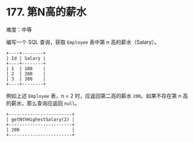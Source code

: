 # 177. 第N高的薪水

难度：中等

编写一个 SQL 查询，获取 `Employee` 表中第 n 高的薪水（Salary）。

```text
+----+--------+
| Id | Salary |
+----+--------+
| 1  | 100    |
| 2  | 200    |
| 3  | 300    |
+----+--------+
```

例如上述 `Employee` 表，n = 2 时，应返回第二高的薪水 `200`。如果不存在第 n 高的薪水，那么查询应返回 `null`。

```text
+------------------------+
| getNthHighestSalary(2) |
+------------------------+
| 200                    |
+------------------------+
```

